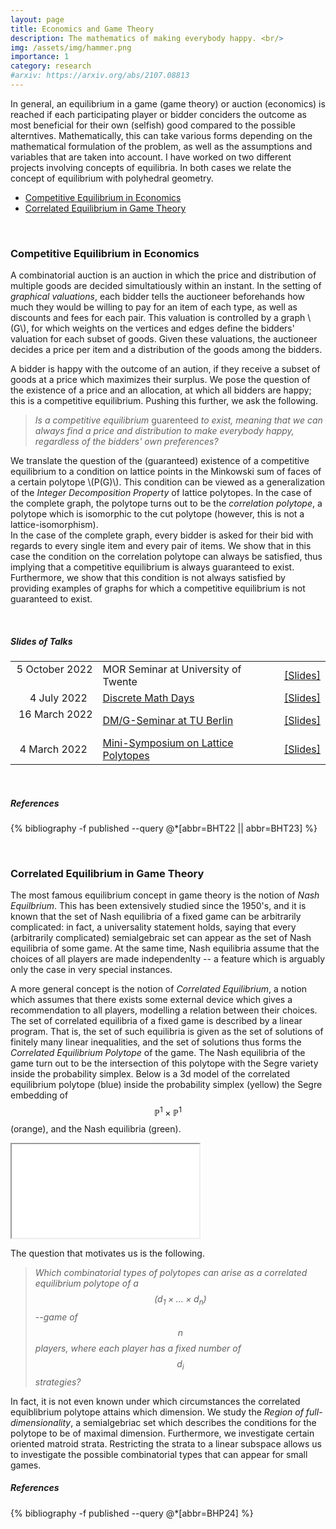 ```yaml
---
layout: page
title: Economics and Game Theory
description: The mathematics of making everybody happy. <br/>
img: /assets/img/hammer.png
importance: 1
category: research
#arxiv: https://arxiv.org/abs/2107.08813
---
```


In general, an equilibrium in a game (game theory) or auction (economics) is reached if each participating player or bidder conciders the outcome as most beneficial for their own (selfish) good compared to the possible alterntives. Mathematically, this can take various forms depending on the mathematical formulation of the problem, as well as the assumptions and variables that are taken into account. I have worked on two different projects involving concepts of equilibria. In both cases we relate the concept of equilibrium with polyhedral geometry.

* [Competitive Equilibrium in Economics](#competitive-equilibrium-in-economics)
* [Correlated Equilibrium in Game Theory](#correlated-equilibrium-in-game-theory)

&nbsp;

### Competitive Equilibrium in Economics ###

A combinatorial auction is an auction in which the price and distribution of multiple goods are decided simultatiously within an instant. In the setting of *graphical valuations*, each bidder tells the auctioneer beforehands how much they would be willing to pay for an item of each type, as well as discounts and fees for each pair. This valuation is controlled by a graph \\(G\\), for which weights on the vertices and edges define the bidders' valuation for each subset of goods. Given these valuations, the auctioneer decides a price per item and a distribution of the goods among the bidders.

 A bidder is happy with the outcome of an aution, if they receive a subset of goods at a price which maximizes their surplus. We pose the question of the existence of a price and an allocation, at which all bidders are happy; this is a competitive equilibrium. Pushing this further, we ask the following.

 > *Is a competitive equilibrium* guarenteed *to exist, meaning that we can always find a price and distribution to make everybody happy, regardless of the bidders' own preferences?*

We translate the question of the (guaranteed) existence of a competitive equilibrium to a condition on lattice points in the Minkowski sum of faces of a certain polytope \\(P(G)\\). This condition can be viewed as a generalization of the *Integer Decomposition Property* of lattice polytopes. In the case of the complete graph, the polytope turns out to be the *correlation polytope*, a polytope which is isomorphic to the cut polytope (however, this is not a lattice-isomorphism).  
In the case of the complete graph, every bidder is asked for their bid with regards to every single item and every pair of items. We show that in this case the condition on the correlation polytope can always be satisfied, thus implying that a competitive equilibrium is always guaranteed to exist.  
Furthermore, we show that this condition is not always satisfied by providing examples of graphs for which a competitive equilibrium is not guaranteed to exist.

&nbsp;  

##### Slides of Talks #####

|  | | |
|  --:  | :-- | :-- |
|  5 October 2022 &nbsp;  | MOR Seminar at University of Twente &nbsp;&nbsp;| [[Slides]](../../assets/pdf/slides/competitive-equilibrium/22-10-twente.pdf) | 
|  4 July 2022  &nbsp; | [Discrete Math Days](https://dmd2022.unican.es) | [[Slides]](../../assets/pdf/slides/competitive-equilibrium/22-07-dmd.pdf) | 
| 16 March 2022 &nbsp; | [DM/G-Seminar at TU Berlin](https://www.math.tu-berlin.de/fachgebiete_ag_diskalg/fg_diskrete_mathematik_geometrie/v_menue/veranstaltungen/v_menue/veranstaltungen/)    | [[Slides]](../../assets/pdf/slides/competitive-equilibrium/22-03-dmg-seminar.pdf)    | 
|  4 March 2022  &nbsp; | [Mini-Symposium on Lattice Polytopes](https://sites.google.com/view/mini-symposium-lattice-poly-22/home)  | [[Slides]](../../assets/pdf/slides/competitive-equilibrium/22-03-mini-symposium.pdf) | 


&nbsp;  


##### References #####
<div class="publications">
  {% bibliography -f published --query @*[abbr=BHT22 || abbr=BHT23] %}
</div>

&nbsp;

### Correlated Equilibrium in Game Theory ###



 The most famous equilibrium concept in game theory is the notion of *Nash Equilbrium*. This has been extensively studied since the 1950's, and it is known that the set of Nash equilibria of a fixed game can be arbitrarily complicated: in fact, a universality statement holds, saying that every (arbitrarily complicated) semialgebraic set can appear as the set of Nash equilibria of some game. At the same time, Nash equilibria assume that the choices of all players are made independenlty -- a feature which is arguably only the case in very special instances.

 A more general concept is the notion of *Correlated Equilibrium*, a notion which assumes that there exists some external device which gives a recommendation to all players, modelling a relation between their choices. The set of correlated equilibria of a fixed game is described by a linear program. That is, the set of such equilibria is given as the set of solutions of finitely many linear inequalities, and the set of solutions thus forms the *Correlated Equilibrium Polytope* of the game. The Nash equilibria of the game turn out to be the intersection of this polytope with the Segre variety inside the probability simplex. Below is a 3d model of the correlated equilibrium polytope (blue) inside the probability simplex (yellow) the Segre embedding of $$\mathbb{P}^1 \times \mathbb{P}^1$$ (orange), and the Nash equilibria (green). 

 <div class="row">
    <div class="col-sm-2"></div>
    <div class="col-sm-8">
        <div class="embed-responsive embed-responsive-1by1">
            <iframe class="embed-responsive-item" src="../../assets/html/correlated-equilibrium-polytope.html"></iframe>
        </div>
    </div>
    <div class="col-sm-2"></div>
 </div>

 
 The question that motivates us is the following.

 > *Which combinatorial types of polytopes can arise as a correlated equilibrium polytope of a $$(d_1 \times \dots \times d_n)$$--game of $$n$$ players, where each player has a fixed number of $$d_i$$ strategies?*

In fact, it is not even known under which circumstances the correlated equiblibrium polytope attains which dimension.
We study the *Region of full-dimensionality*, a semialgebriac set which describes the conditions for the polytope to be of maximal dimension. 
Furthermore, we investigate certain oriented matroid strata. Restricting the strata to a linear subspace allows us to investigate the possible combinatorial types that can appear for small games.

##### References #####
<div class="publications">
  {% bibliography -f published --query @*[abbr=BHP24] %}
</div>

&nbsp;  

<!--
<div class="row justify-content-sm-center">
    <div class="col-sm-3 mt-3 mt-md-0">
        <img class="img-fluid rounded z-depth-1" src="" alt="" title=""/>
    </div>
    <div class="col-sm-5 mt-3 mt-md-0">
        <img class="img-fluid rounded z-depth-1" src="/assets/img/hammer.png" alt="" title="Making autions a happier place since 2007"/>
    </div>
    <div class="col-sm-3 mt-3 mt-md-0">
        <img class="img-fluid rounded z-depth-1" src="" alt="" title=""/>
    </div>
</div>

<div class="caption">
	Special thanks for this gavel to my favorite comic artist <a href="https://www.youtube.com/c/lolnein">LOLNEIN</a> 
</div>
-->